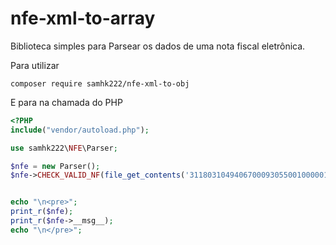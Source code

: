 # nfe-xml-to-array

Biblioteca simples para Parsear os dados de uma nota fiscal eletrônica.

Para utilizar

```composer require samhk222/nfe-xml-to-obj```

E para na chamada do PHP

```PHP
<?PHP
include("vendor/autoload.php");

use samhk222\NFE\Parser;

$nfe = new Parser();
$nfe->CHECK_VALID_NF(file_get_contents('31180310494067000930550010000017761001433110-nfe.xml'));


echo "\n<pre>";
print_r($nfe);
print_r($nfe->__msg__);
echo "\n</pre>";
```